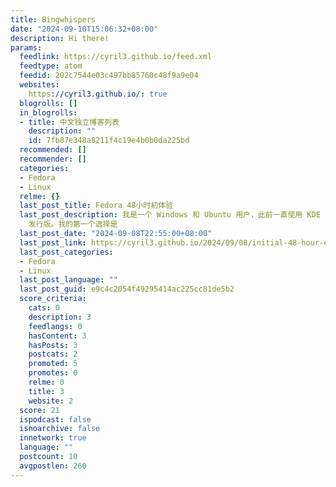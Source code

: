 ```yaml
---
title: Bingwhispers
date: "2024-09-10T15:06:32+08:00"
description: Hi there!
params:
  feedlink: https://cyril3.github.io/feed.xml
  feedtype: atom
  feedid: 202c7544e03c497bb85760c48f9a9e04
  websites:
    https://cyril3.github.io/: true
  blogrolls: []
  in_blogrolls:
  - title: 中文独立博客列表
    description: ""
    id: 7fb87e348a8211f4c19e4b0b0da225bd
  recommended: []
  recommender: []
  categories:
  - Fedora
  - Linux
  relme: {}
  last_post_title: Fedora 48小时初体验
  last_post_description: 我是一个 Windows 和 Ubuntu 用户，此前一直使用 KDE 桌面环境，最近心血来潮打算体验一下其他 Linux
    发行版。我的第一个选择是
  last_post_date: "2024-09-08T22:55:00+08:00"
  last_post_link: https://cyril3.github.io/2024/09/08/initial-48-hour-experience-with-fedora
  last_post_categories:
  - Fedora
  - Linux
  last_post_language: ""
  last_post_guid: e9c4c2054f49295414ac225cc81de5b2
  score_criteria:
    cats: 0
    description: 3
    feedlangs: 0
    hasContent: 3
    hasPosts: 3
    postcats: 2
    promoted: 5
    promotes: 0
    relme: 0
    title: 3
    website: 2
  score: 21
  ispodcast: false
  isnoarchive: false
  innetwork: true
  language: ""
  postcount: 10
  avgpostlen: 260
---
```

